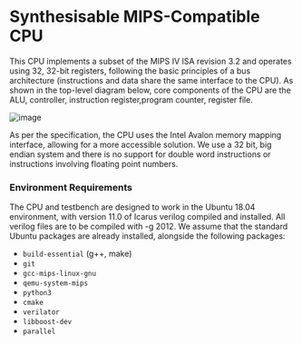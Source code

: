 # Synthesisable MIPS-Compatible CPU
This CPU implements a subset of the MIPS IV ISA revision 3.2 and operates using 32, 32-bit registers,  following the basic principles of a bus architecture (instructions and data share the same interface to the CPU). As shown in the top-level diagram below, core components of the CPU are the ALU, controller, instruction register,program counter, register file.

![image](https://user-images.githubusercontent.com/79037211/200678594-749bb818-6766-4c7d-8c08-570fba67abb6.png)


As per the specification, the CPU uses the Intel Avalon memory mapping interface, allowing for a more accessible solution. We use a 32 bit, big endian system and there is no support for double word instructions or instructions involving floating point numbers.

### Environment Requirements
The CPU and testbench are designed to work in the Ubuntu 18.04 environment, with version 11.0 of Icarus verilog compiled and installed. 
All verilog files are to be compiled with -g 2012. 
We assume that the standard Ubuntu packages are already installed, alongside the following packages:

- `build-essential` (g++, make)
- `git`
- `gcc-mips-linux-gnu`
- `qemu-system-mips`
- `python3`
- `cmake`
- `verilator`
- `libboost-dev`
- `parallel`


